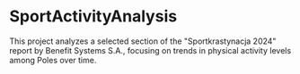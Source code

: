 # SportActivityAnalysis
This project analyzes a selected section of the "Sportkrastynacja 2024" report by Benefit Systems S.A., focusing on trends in physical activity levels among Poles over time.
